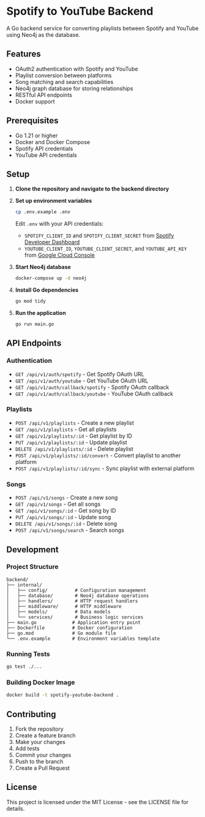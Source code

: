 # Spotify to YouTube Backend

A Go backend service for converting playlists between Spotify and YouTube using Neo4j as the database.

## Features

- OAuth2 authentication with Spotify and YouTube
- Playlist conversion between platforms
- Song matching and search capabilities
- Neo4j graph database for storing relationships
- RESTful API endpoints
- Docker support

## Prerequisites

- Go 1.21 or higher
- Docker and Docker Compose
- Spotify API credentials
- YouTube API credentials

## Setup

1. **Clone the repository and navigate to the backend directory**

2. **Set up environment variables**
   ```bash
   cp .env.example .env
   ```
   
   Edit `.env` with your API credentials:
   - `SPOTIFY_CLIENT_ID` and `SPOTIFY_CLIENT_SECRET` from [Spotify Developer Dashboard](https://developer.spotify.com/)
   - `YOUTUBE_CLIENT_ID`, `YOUTUBE_CLIENT_SECRET`, and `YOUTUBE_API_KEY` from [Google Cloud Console](https://console.cloud.google.com/)

3. **Start Neo4j database**
   ```bash
   docker-compose up -d neo4j
   ```

4. **Install Go dependencies**
   ```bash
   go mod tidy
   ```

5. **Run the application**
   ```bash
   go run main.go
   ```

## API Endpoints

### Authentication
- `GET /api/v1/auth/spotify` - Get Spotify OAuth URL
- `GET /api/v1/auth/youtube` - Get YouTube OAuth URL
- `GET /api/v1/auth/callback/spotify` - Spotify OAuth callback
- `GET /api/v1/auth/callback/youtube` - YouTube OAuth callback

### Playlists
- `POST /api/v1/playlists` - Create a new playlist
- `GET /api/v1/playlists` - Get all playlists
- `GET /api/v1/playlists/:id` - Get playlist by ID
- `PUT /api/v1/playlists/:id` - Update playlist
- `DELETE /api/v1/playlists/:id` - Delete playlist
- `POST /api/v1/playlists/:id/convert` - Convert playlist to another platform
- `POST /api/v1/playlists/:id/sync` - Sync playlist with external platform

### Songs
- `POST /api/v1/songs` - Create a new song
- `GET /api/v1/songs` - Get all songs
- `GET /api/v1/songs/:id` - Get song by ID
- `PUT /api/v1/songs/:id` - Update song
- `DELETE /api/v1/songs/:id` - Delete song
- `POST /api/v1/songs/search` - Search songs

## Development

### Project Structure
```
backend/
├── internal/
│   ├── config/          # Configuration management
│   ├── database/        # Neo4j database operations
│   ├── handlers/        # HTTP request handlers
│   ├── middleware/      # HTTP middleware
│   ├── models/          # Data models
│   └── services/        # Business logic services
├── main.go             # Application entry point
├── Dockerfile          # Docker configuration
├── go.mod              # Go module file
└── .env.example        # Environment variables template
```

### Running Tests
```bash
go test ./...
```

### Building Docker Image
```bash
docker build -t spotify-youtube-backend .
```

## Contributing

1. Fork the repository
2. Create a feature branch
3. Make your changes
4. Add tests
5. Commit your changes
6. Push to the branch
7. Create a Pull Request

## License

This project is licensed under the MIT License - see the LICENSE file for details.
